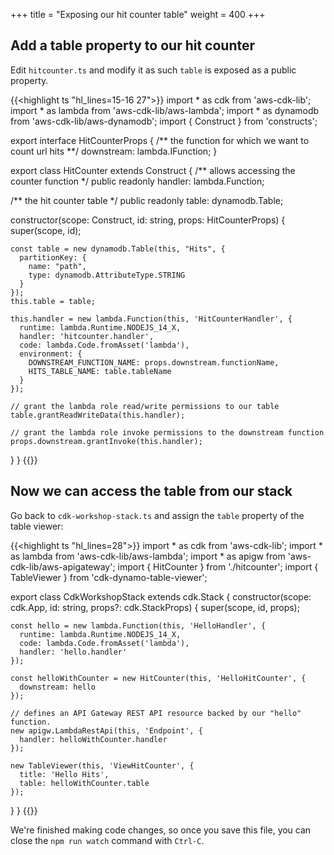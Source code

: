 +++
title = "Exposing our hit counter table"
weight = 400
+++

## Add a table property to our hit counter

Edit `hitcounter.ts` and modify it as such `table` is exposed as a public property.

{{<highlight ts "hl_lines=15-16 27">}}
import * as cdk from 'aws-cdk-lib';
import * as lambda from 'aws-cdk-lib/aws-lambda';
import * as dynamodb from 'aws-cdk-lib/aws-dynamodb';
import { Construct } from 'constructs';

export interface HitCounterProps {
  /** the function for which we want to count url hits **/
  downstream: lambda.IFunction;
}

export class HitCounter extends Construct {
  /** allows accessing the counter function */
  public readonly handler: lambda.Function;

  /** the hit counter table */
  public readonly table: dynamodb.Table;

  constructor(scope: Construct, id: string, props: HitCounterProps) {
    super(scope, id);

    const table = new dynamodb.Table(this, "Hits", {
      partitionKey: {
        name: "path",
        type: dynamodb.AttributeType.STRING
      }
    });
    this.table = table;

    this.handler = new lambda.Function(this, 'HitCounterHandler', {
      runtime: lambda.Runtime.NODEJS_14_X,
      handler: 'hitcounter.handler',
      code: lambda.Code.fromAsset('lambda'),
      environment: {
        DOWNSTREAM_FUNCTION_NAME: props.downstream.functionName,
        HITS_TABLE_NAME: table.tableName
      }
    });

    // grant the lambda role read/write permissions to our table
    table.grantReadWriteData(this.handler);

    // grant the lambda role invoke permissions to the downstream function
    props.downstream.grantInvoke(this.handler);
  }
}
{{</highlight>}}

## Now we can access the table from our stack

Go back to `cdk-workshop-stack.ts` and assign the `table` property of the table viewer:

{{<highlight ts "hl_lines=28">}}
import * as cdk from 'aws-cdk-lib';
import * as lambda from 'aws-cdk-lib/aws-lambda';
import * as apigw from 'aws-cdk-lib/aws-apigateway';
import { HitCounter } from './hitcounter';
import { TableViewer } from 'cdk-dynamo-table-viewer';

export class CdkWorkshopStack extends cdk.Stack {
  constructor(scope: cdk.App, id: string, props?: cdk.StackProps) {
    super(scope, id, props);

    const hello = new lambda.Function(this, 'HelloHandler', {
      runtime: lambda.Runtime.NODEJS_14_X,
      code: lambda.Code.fromAsset('lambda'),
      handler: 'hello.handler'
    });

    const helloWithCounter = new HitCounter(this, 'HelloHitCounter', {
      downstream: hello
    });

    // defines an API Gateway REST API resource backed by our "hello" function.
    new apigw.LambdaRestApi(this, 'Endpoint', {
      handler: helloWithCounter.handler
    });

    new TableViewer(this, 'ViewHitCounter', {
      title: 'Hello Hits',
      table: helloWithCounter.table
    });
  }
}
{{</highlight>}}

We're finished making code changes,
so once you save this file,
you can close the `npm run watch` command with `Ctrl-C`.
